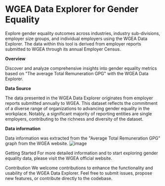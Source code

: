 # WGEA Data Explorer for Gender Equality

Explore gender equality outcomes across industries, industry sub-divisions, employer size groups, and individual employers using the WGEA Data Explorer. The data within this tool is derived from employer reports submitted to WGEA through its annual Employer Census.

**Overview**

Discover and analyze comprehensive insights into gender equality metrics based on "The average Total Remuneration GPG" with the WGEA Data Explorer. 

**Data Source**

The data presented in the WGEA Data Explorer originates from employer reports submitted annually to WGEA. This dataset reflects the commitment of a diverse range of organizations to advancing gender equality in the workplace. Notably, a significant majority of reporting entities are single employers, contributing to the richness and diversity of the dataset.

**Data information**

Data information was extracted from the "Average Total Remuneration GPG" graph from the WGEA website. 
![image](https://github.com/eloisjr/The-Gender-Pay-Gap/assets/81710422/cf167618-7b19-4cc2-a3b3-39dedd656a7c)


Getting Started
For more detailed information and to start exploring gender equality data, please visit the WGEA official website.

Contribution
We welcome contributions to enhance the functionality and usability of the WGEA Data Explorer. Feel free to submit issues, propose new features, or contribute directly to the codebase.
